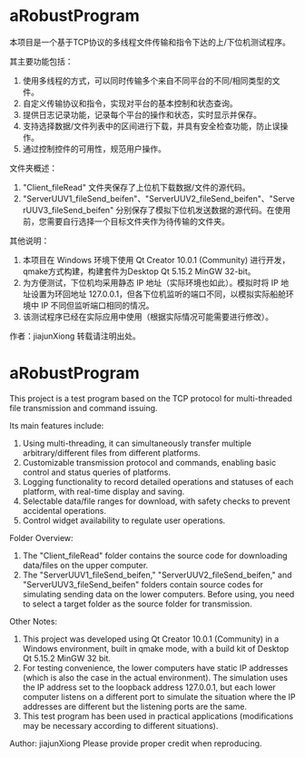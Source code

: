 # aRobustProgram
本项目是一个基于TCP协议的多线程文件传输和指令下达的上/下位机测试程序。

其主要功能包括：
1. 使用多线程的方式，可以同时传输多个来自不同平台的不同/相同类型的文件。
2. 自定义传输协议和指令，实现对平台的基本控制和状态查询。
3. 提供日志记录功能，记录每个平台的操作和状态，实时显示并保存。
4. 支持选择数据/文件列表中的区间进行下载，并具有安全检查功能，防止误操作。
5. 通过控制控件的可用性，规范用户操作。

文件夹概述：
1. "Client_fileRead" 文件夹保存了上位机下载数据/文件的源代码。
2. "ServerUUV1_fileSend_beifen"、"ServerUUV2_fileSend_beifen"、"ServerUUV3_fileSend_beifen" 分别保存了模拟下位机发送数据的源代码。在使用前，您需要自行选择一个目标文件夹作为待传输的文件夹。

其他说明：
1. 本项目在 Windows 环境下使用 Qt Creator 10.0.1 (Community) 进行开发，qmake方式构建，构建套件为Desktop Qt 5.15.2 MinGW 32-bit。
2. 为方便测试，下位机均采用静态 IP 地址（实际环境也如此）。模拟时将 IP 地址设置为环回地址 127.0.0.1，但各下位机监听的端口不同，以模拟实际船舱环境中 IP 不同但监听端口相同的情况。
3. 该测试程序已经在实际应用中使用（根据实际情况可能需要进行修改）。

作者：jiajunXiong
转载请注明出处。

# aRobustProgram
This project is a test program based on the TCP protocol for multi-threaded file transmission and command issuing.

Its main features include:
1. Using multi-threading, it can simultaneously transfer multiple arbitrary/different files from different platforms.
2. Customizable transmission protocol and commands, enabling basic control and status queries of platforms.
3. Logging functionality to record detailed operations and statuses of each platform, with real-time display and saving.
4. Selectable data/file ranges for download, with safety checks to prevent accidental operations.
5. Control widget availability to regulate user operations.

Folder Overview:
1. The "Client_fileRead" folder contains the source code for downloading data/files on the upper computer.
2. The "ServerUUV1_fileSend_beifen," "ServerUUV2_fileSend_beifen," and "ServerUUV3_fileSend_beifen" folders contain source codes for simulating sending data on the lower computers. Before using, you need to select a target folder as the source folder for transmission.

Other Notes:
1. This project was developed using Qt Creator 10.0.1 (Community) in a Windows environment, built in qmake mode, with a build kit of Desktop Qt 5.15.2 MinGW 32 bit.
2. For testing convenience, the lower computers have static IP addresses (which is also the case in the actual environment). The simulation uses the IP address set to the loopback address 127.0.0.1, but each lower computer listens on a different port to simulate the situation where the IP addresses are different but the listening ports are the same.
3. This test program has been used in practical applications (modifications may be necessary according to different situations).

Author: jiajunXiong
Please provide proper credit when reproducing. 



